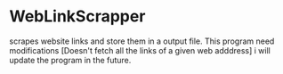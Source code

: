 # WebLinkScrapper


scrapes website links and store them in a output file.
This program need modifications [Doesn't fetch all the links of a given web adddress] 
i will update the program in the future.
